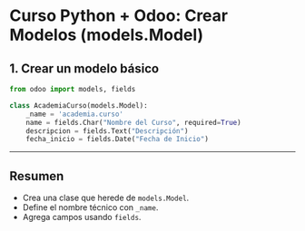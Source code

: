 # Curso Python + Odoo: Crear Modelos (models.Model)

## 1. Crear un modelo básico

```python
from odoo import models, fields

class AcademiaCurso(models.Model):
    _name = 'academia.curso'
    name = fields.Char("Nombre del Curso", required=True)
    descripcion = fields.Text("Descripción")
    fecha_inicio = fields.Date("Fecha de Inicio")
```

---

## Resumen

- Crea una clase que herede de `models.Model`.
- Define el nombre técnico con `_name`.
- Agrega campos usando `fields`.